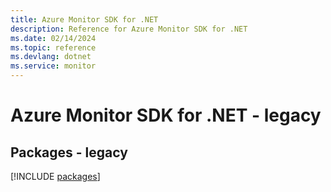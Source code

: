 ```yaml
---
title: Azure Monitor SDK for .NET
description: Reference for Azure Monitor SDK for .NET
ms.date: 02/14/2024
ms.topic: reference
ms.devlang: dotnet
ms.service: monitor
---
```

# Azure Monitor SDK for .NET - legacy
## Packages - legacy
[!INCLUDE [packages](monitor-index.md)]